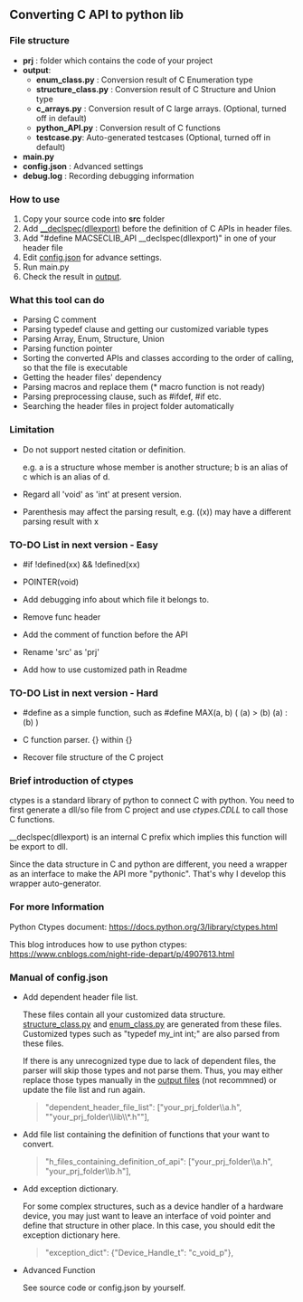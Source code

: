 ## Converting C API to python lib

### File structure
+ **prj** : folder which contains the code of your project
+ <span id="output">**output**</span>:
    + **enum_class.py** : Conversion result of C Enumeration type
    + **structure_class.py** : Conversion result of C Structure and Union type
    + **c_arrays.py** : Conversion result of C large arrays. (Optional, turned off in default)  
    + **python_API.py** : Conversion result of C functions
    + **testcase.py**: Auto-generated testcases (Optional, turned off in default)
+ **main.py** 
+ **config.json** : Advanced settings
+ **debug.log** : Recording debugging information


### How to use
1. Copy your source code into **src** folder
2. Add [__declspec(dllexport)](#add_pre) before the definition of C APIs in header files.
3. Add "#define MACSECLIB_API __declspec(dllexport)" in one of your header file
4. Edit [config.json](#edit_config) for advance settings. 
5. Run main.py
6. Check the result in [output](#output). 

### What this tool can do
+ Parsing C comment
+ Parsing typedef clause and getting our customized variable types
+ Parsing Array, Enum, Structure, Union
+ Parsing function pointer
+ Sorting the converted APIs and classes according to the order of calling, so that the file is executable
+ Getting the header files' dependency
+ Parsing macros and replace them (* macro function is not ready)
+ Parsing preprocessing clause, such as #ifdef, #if etc.
+ Searching the header files in project folder automatically


### Limitation
+ Do not support nested citation or definition. 
   
   e.g. a is a structure whose member is another structure; b is an alias of c which is an alias of d.
   
+ Regard all 'void' as 'int' at present version.
   
+ Parenthesis may affect the parsing result, e.g. ((x)) may have a different parsing result with x


### TO-DO List in next version - Easy
+ \#if !defined(xx) && !defined(xx)

+ POINTER(void)

+ Add debugging info about which file it belongs to.

+ Remove func header

+ Add the comment of function before the API

+ Rename 'src' as 'prj'

+ Add how to use customized path in Readme

### TO-DO List in next version - Hard
+ \#define as a simple function, such as \#define MAX(a, b) ( (a) > (b) (a) : (b) )
   
+ C function parser. {} within {}

+ Recover file structure of the C project


### Brief introduction of ctypes
ctypes is a standard library of python to connect C with python. You need to first generate a dll/so file 
from C project and use *ctypes.CDLL* to call those C functions. 

__declspec(dllexport) is an internal C prefix which implies this function will be export to dll.

Since the data structure in C and python are different, you need a wrapper as an interface to make the API more "pythonic". That's why I develop this 
wrapper auto-generator.

### For more Information

Python Ctypes document:
https://docs.python.org/3/library/ctypes.html

This blog introduces how to use python ctypes:
https://www.cnblogs.com/night-ride-depart/p/4907613.html


### <span id="edit_config">Manual of config.json </span>

+ Add dependent header file list.
  
  These files contain all your customized data structure. [structure_class.py](#output) and
  [enum_class.py](#output) are  generated from these files. Customized types such as "typedef my_int int;" 
  are also parsed from these files. 
  
  If there is any unrecognized type due to lack of dependent files, the parser will skip those types and
  not parse them. Thus, you may either replace those types manually in the [output files](#output) (not recommned)
   or update the file list and run again.
     > "dependent_header_file_list": ["your_prj_folder\\\a.h", ""your_prj_folder\\\lib\\\\*.h""],

+ Add file list containing the definition of functions that your want to convert.
  > "h_files_containing_definition_of_api": ["your_prj_folder\\\a.h", "your_prj_folder\\\b.h"],
  
  
+ Add exception dictionary.
  
  For some complex structures, such as a device handler of a hardware device, you may just want to leave an interface of 
  void pointer and define that structure in other place. In this case, you should edit the exception dictionary here.
  
  >"exception_dict": {"Device_Handle_t": "c_void_p"},
  

+ Advanced Function
  
   See source code or config.json by yourself.




